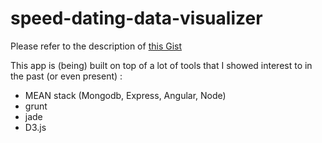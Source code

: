 # speed-dating-data-visualizer

Please refer to the description of [this Gist](https://github.com/Acen1991/speed-dating-data-visualizer-processing)

This app is (being) built on top of a lot of tools that I showed interest to in the past (or even present) :
* MEAN stack (Mongodb, Express, Angular, Node)
* grunt
* jade
* D3.js
